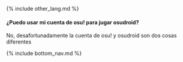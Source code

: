 {% include other_lang.md %}

#### ¿Puedo usar mi cuenta de osu! para jugar osudroid?

No, desafortunadamente la cuenta de osu! y osudroid son dos cosas diferentes

<!-- Don't touch this part thank you -->
{% include bottom_nav.md %}